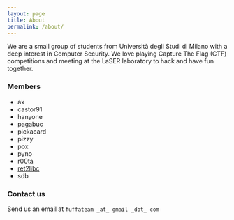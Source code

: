 ```yaml
---
layout: page
title: About
permalink: /about/
---
```


We are a small group of students from Università degli Studi di Milano with a
deep interest in Computer Security. We love playing Capture The Flag (CTF)
competitions and meeting at the LaSER laboratory to hack and have fun together.

### Members

* ax
* castor91
* hanyone
* pagabuc
* pickacard
* pizzy
* pox
* pyno
* r00ta
* <a href="https://github.com/ret2libc" target="_blank">ret2libc</a>
* sdb

### Contact us

Send us an email at `fuffateam _at_ gmail _dot_ com`
